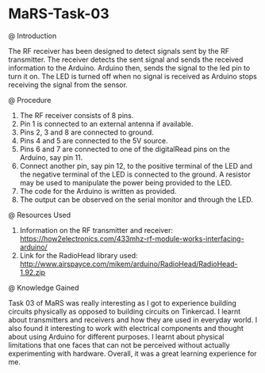 # MaRS-Task-03


@ Introduction

The RF receiver has been designed to detect signals sent by the RF transmitter.
The receiver detects the sent signal and sends the received information to the Arduino.
Arduino then, sends the signal to the led pin to turn it on.
The LED is turned off when no signal is received as Arduino stops receiving the signal from the sensor.


@ Procedure

1. The RF receiver consists of 8 pins.
2. Pin 1 is connected to an external antenna if available.
3. Pins 2, 3 and 8 are connected to ground.
4. Pins 4 and 5 are connected to the 5V source.
5. Pins 6 and 7 are connected to one of the digitalRead pins on the Arduino, say pin 11.
6. Connect another pin, say pin 12, to the positive terminal of the LED and the negative terminal of the LED is connected to the ground. A resistor may be used to manipulate the power being provided to the LED.
7. The code for the Arduino is written as provided.
8. The output can be observed on the serial monitor and through the LED.


@ Resources Used
1. Information on the RF transmitter and receiver: https://how2electronics.com/433mhz-rf-module-works-interfacing-arduino/
2. Link for the RadioHead library used: http://www.airspayce.com/mikem/arduino/RadioHead/RadioHead-1.92.zip


@ Knowledge Gained

Task 03 of MaRS was really interesting as I got to experience building circuits physically as opposed to building circuits on Tinkercad.
I learnt about transmitters and receivers and how they are used in everyday world.
I also found it interesting to work with electrical components and thought about using Arduino for different purposes.
I learnt about physical limitations that one faces that can not be perceived without actually experimenting with hardware.
Overall, it was a great learning experience for me.
